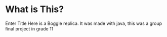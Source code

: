 # What is This?

Enter Title Here is a Boggle replica. It was made with java, this was a group final project in grade 11
